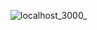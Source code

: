![localhost_3000_](https://github.com/punamt/DragAndDrop/assets/46253089/bcb07507-d561-4ad8-bd7b-d2fac655a7a0)
